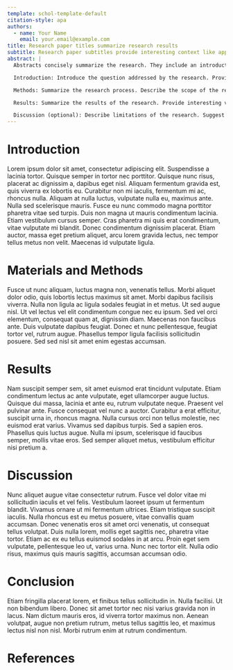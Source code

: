 ```yaml
---
template: schol-template-default
citation-style: apa
authors:
  - name: Your Name
    email: your.email@example.com
title: Research paper titles summarize research results
subtitle: Research paper subtitles provide interesting context like applications, new findings, or novel methods of the research.
abstract: |
  Abstracts concisely summarize the research. They include an introduction, methods, results, and, optionally, a discussion.

  Introduction: Introduce the question addressed by the research. Provide high-level context. Motivate the research.

  Methods: Summarize the research process. Describe the scope of the research. Describe the research design used. Describe any variables that were measured. Describe any interventions made. Provide temporal context.

  Results: Summarize the results of the research. Provide interesting variable measurements resulting from the study. Provide any direct conclusions. Provide any theories.

  Discussion (optional): Describe limitations of the research. Suggest applications. Suggest future research opportunities.
---
```


# Introduction

Lorem ipsum dolor sit amet, consectetur adipiscing elit. Suspendisse a lacinia tortor. Quisque semper in tortor nec porttitor. Quisque nunc risus, placerat ac dignissim a, dapibus eget nisl. Aliquam fermentum gravida est, quis viverra ex lobortis eu. Curabitur non mi iaculis, fermentum mi ac, rhoncus nulla. Aliquam at nulla luctus, vulputate nulla eu, maximus ante. Nulla sed scelerisque mauris. Fusce eu nunc commodo magna porttitor pharetra vitae sed turpis. Duis non magna ut mauris condimentum lacinia. Etiam vestibulum cursus semper. Cras pharetra mi quis erat condimentum, vitae vulputate mi blandit. Donec condimentum dignissim placerat. Etiam auctor, massa eget pretium aliquet, arcu lorem gravida lectus, nec tempor tellus metus non velit. Maecenas id vulputate ligula.

# Materials and Methods

Fusce ut nunc aliquam, luctus magna non, venenatis tellus. Morbi aliquet dolor odio, quis lobortis lectus maximus sit amet. Morbi dapibus facilisis viverra. Nulla non ligula ac ligula sodales feugiat in et metus. Ut sed augue nisl. Ut vel lectus vel elit condimentum congue nec eu ipsum. Sed vel orci elementum, consequat quam at, dignissim diam. Maecenas non faucibus ante. Duis vulputate dapibus feugiat. Donec et nunc pellentesque, feugiat tortor vel, rutrum augue. Phasellus tempor ligula facilisis sollicitudin posuere. Sed sed nisl sit amet enim egestas accumsan.

# Results

Nam suscipit semper sem, sit amet euismod erat tincidunt vulputate. Etiam condimentum lectus ac ante vulputate, eget ullamcorper augue luctus. Quisque dui massa, lacinia et ante eu, rutrum vulputate neque. Praesent vel pulvinar ante. Fusce consequat vel nunc a auctor. Curabitur a erat efficitur, suscipit urna in, rhoncus magna. Nulla cursus orci non tellus molestie, nec euismod erat varius. Vivamus sed dapibus turpis. Sed a sapien eros. Phasellus quis luctus augue. Nulla mi ipsum, scelerisque id faucibus semper, mollis vitae eros. Sed semper aliquet metus, vestibulum efficitur nisi pretium a.

# Discussion

Nunc aliquet augue vitae consectetur rutrum. Fusce vel dolor vitae mi sollicitudin iaculis et vel felis. Vestibulum laoreet ipsum ut fermentum blandit. Vivamus ornare ut mi fermentum ultrices. Etiam tristique suscipit iaculis. Nulla rhoncus est eu metus posuere, vitae convallis quam accumsan. Donec venenatis eros sit amet orci venenatis, ut consequat tellus volutpat. Duis nulla lorem, mollis eget sagittis nec, pharetra vitae tortor. Etiam ac ex eu tellus euismod sodales in at arcu. Proin eget sem vulputate, pellentesque leo ut, varius urna. Nunc nec tortor elit. Nulla odio risus, maximus quis mauris sagittis, accumsan accumsan odio.

# Conclusion

Etiam fringilla placerat lorem, et finibus tellus sollicitudin in. Nulla facilisi. Ut non bibendum libero. Donec sit amet tortor nec nisi varius gravida non in lacus. Nam dictum mauris eros, id viverra tortor maximus non. Aenean volutpat, augue non pretium rutrum, metus tellus sagittis leo, et maximus lectus nisl non nisl. Morbi rutrum enim at rutrum condimentum.

# References

